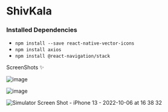 # ShivKala

### Installed Dependencies 

* `npm install --save react-native-vector-icons`
* `npm install axios`
* `npm install @react-navigation/stack`



ScreenShots ✨

![image](https://user-images.githubusercontent.com/46760095/193949718-9b3633fb-0f7a-43ba-8e3e-da4f1197734c.png)

![image](https://user-images.githubusercontent.com/46760095/193949872-3f1781b6-68f1-41ae-81ec-a5fda2c2a2e0.png)

![Simulator Screen Shot - iPhone 13 - 2022-10-06 at 16 38 32](https://user-images.githubusercontent.com/46760095/194298358-2e31bcb1-b3f3-479a-b95c-357bfc7e58f7.png)

